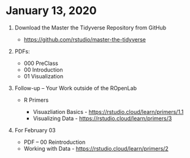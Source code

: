 
<!-- README.md is generated from README.Rmd. Please edit that file -->

# January 13, 2020

1.  Download the Master the Tidyverse Repository from GitHub
    
      - <https://github.com/rstudio/master-the-tidyverse>

2.  PDFs:
    
      - 000 PreClass
      - 00 Introduction
      - 01 Visualization

3.  Follow-up – Your Work outside of the ROpenLab
    
      - R Primers
        
          - Visuazliation Basics -
            <https://rstudio.cloud/learn/primers/1.1>
          - Visualizing Data - <https://rstudio.cloud/learn/primers/3>

4.  For February 03
    
      - PDF – 00 Reintroduction
      - Working with Data - <https://rstudio.cloud/learn/primers/2>
